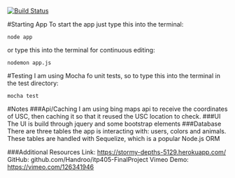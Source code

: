 
[![Build Status](https://travis-ci.org/Handroo/itp405-FinalProject.svg?branch=master)](https://travis-ci.org/Handroo/itp405-FinalProject)

#Starting App
To start the app just type this into the terminal:

`node app`

or type this into the terminal for continuous editing:

`nodemon app.js`

#Testing
I am using Mocha fo unit tests, so to type this into the terminal in the test directory:

`mocha test`

#Notes
###Api/Caching
I am using bing maps api to receive the coordinates of USC, then caching it so that it reused the USC location to check.
###UI
The UI is build through jquery and some bootstrap elements
###Database
There are three tables the app is interacting with: users, colors and animals. These tables are handled with Sequelize, which is a popular Node.js ORM

###Additional Resources
Link: 
https://stormy-depths-5129.herokuapp.com/
GitHub:
github.com/Handroo/itp405-FinalProject
Vimeo Demo:
https://vimeo.com/126341946
